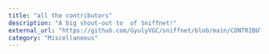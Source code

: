 ```yaml
---
title: "all the contributors"
description: "A big shout-out to  of Sniffnet!"
external_url: "https://github.com/GyulyVGC/sniffnet/blob/main/CONTRIBUTORS.md"
category: "Miscellaneous"
---
```

